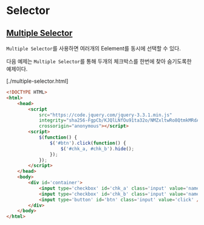 # Selector


## [Multiple Selector](https://api.jquery.com/multiple-selector/)

`Multiple Selector`를 사용하면 여러개의 Eelement를 동시에 선택할 수 있다.   

다음 예제는 `Multiple Selector`를 통해 두개의 체크박스를 한번에 찾아 숨기도록한 예제이다.

[./multiple-selector.html]
```html
<!DOCTYPE HTML>
<html>
    <head>
        <script
            src="https://code.jquery.com/jquery-3.3.1.min.js"
            integrity="sha256-FgpCb/KJQlLNfOu91ta32o/NMZxltwRo8QtmkMRdAu8="
            crossorigin="anonymous"></script>
        <script>   
            $(function() {
                $('#btn').click(function() {
                    $('#chk_a, #chk_b').hide();
                });
            });
        </script>
    </head>
    <body>
        <div id='container'>
            <input type='checkbox' id='chk_a' class='input' value='name : ' />
            <input type='checkbox' id='chk_b' class='input' value='name : ' />
            <input type='button' id='btn' class='input' value='click' />
        </div>
    </body>
</html>
```
